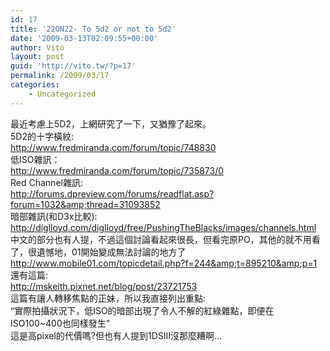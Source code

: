 ```yaml
---
id: 17
title: '22ON22- To 5d2 or not to 5d2'
date: '2009-03-13T02:09:55+00:00'
author: Vito
layout: post
guid: 'http://vito.tw/?p=17'
permalink: /2009/03/17
categories:
    - Uncategorized
---
```


最近考慮上5D2，上網研究了一下，又猶豫了起來。  
5D2的十字橫紋:  
http://www.fredmiranda.com/forum/topic/748830  
低ISO雜訊：  
http://www.fredmiranda.com/forum/topic/735873/0  
Red Channel雜訊:  
http://forums.dpreview.com/forums/readflat.asp?forum=1032&amp;thread=31093852  
暗部雜訊(和D3x比較):  
http://diglloyd.com/diglloyd/free/PushingTheBlacks/images/channels.html  
中文的部分也有人提，不過這個討論看起來很長，但看完原PO，其他的就不用看了，很遺憾地，01開始變成無法討論的地方了  
http://www.mobile01.com/topicdetail.php?f=244&amp;t=895210&amp;p=1  
還有這篇:  
http://mskeith.pixnet.net/blog/post/23721753  
這篇有讓人轉移焦點的正妹，所以我直接列出重點:  
“實際拍攝狀況下，低ISO的暗部出現了令人不解的紅綠雜點，即便在ISO100~400也同樣發生”  
這是高pixel的代價嗎?但也有人提到1DSIII沒那麼糟啊…